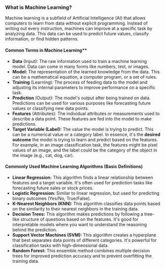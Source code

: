 ### What is Machine Learning?
Machine learning is a subfield of Artificial Intelligence (AI) that allows computers to learn from data without explicit programming.  Instead of writing out every instruction, machines can improve at a specific task by analyzing data. This data can be used to predict future values, classify information, or find hidden patterns.

#### Common Terms in Machine Learning**
* **Data** (Input): The raw information used to train a machine learning model. Data can come in many forms like numbers, text, or images.
* **Model:**  The representation of the learned knowledge from the data. This can be a mathematical equation, a computer program, or a set of rules. 
* **Training** (Learning): The process of feeding data to the model and adjusting its internal parameters to improve performance on a specific task. 
* **Prediction** (Output):  The model's output after being trained on data. Predictions can be used for various purposes like forecasting future values or classifying new data points.
* **Features** (Attributes):  The individual attributes or measurements used to describe a data point.  These features are fed into the model to make predictions.
* **Target Variable (Label):**  The value the model is trying to predict. This can be a numerical value or a category label. In essence, it's the **desired outcome** the model is trying to learn and predict based on the features. For example, in an image classification task, the features might be pixel values of an image, and the label could be the category of the object in the image (e.g., cat, dog, car).

#### Commonly Used Machine Learning Algorithms (Basic Definitions)
* **Linear Regression:** This algorithm finds a linear relationship between features and a target variable. It's often used for prediction tasks like forecasting future sales or stock prices.
* **Logistic Regression:** Similar to linear regression, but used for predicting binary outcomes (Yes/No, True/False). 
* **K-Nearest Neighbors (KNN):** This algorithm classifies data points based on the similarity to their nearest neighbors in the training data.
* **Decision Trees:** This algorithm makes predictions by following a tree-like structure of questions based on the features. It's good for interpretable models where you want to understand the reasoning behind the prediction.
* **Support Vector Machines (SVM):** This algorithm creates a hyperplane that best separates data points of different categories. It's powerful for classification tasks with high-dimensional data.
* **Random Forest:** This ensemble method combines multiple decision trees for improved prediction accuracy and to prevent overfitting the training data.
